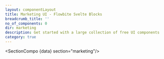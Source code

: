 ```yaml
---
layout: componentLayout
title: Marketing UI - Flowbite Svelte Blocks
breadcrumb_title: ''
no_of_components: 0
dir: marketing
description: Get started with a large collection of free UI components built with Tailwind CSS and the Flowbite library featuring hero sections, headers, contact forms, and more.
category: true
---
```


<script lang="ts">
  import type { PageData } from './$types';
  import SectionCompo from '../utils/Sectioncompo.svelte';
  export let data: PageData;
</script>

<SectionCompo {data} section="marketing"/>
